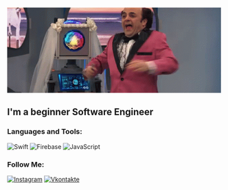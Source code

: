 ![Header](https://github.com/Dolzhansky/Dolzhansky/blob/main/assets/assets.gif)

## I'm a beginner Software Engineer

### Languages and Tools:
![Swift](https://img.shields.io/badge/-Swift-090909?style=for-the-badge&logo=Swift&logoColor=47C5FB)
![Firebase](https://img.shields.io/badge/-Firebase-090909?style=for-the-badge&logo=firebase&logoColor=F8C52C)
![JavaScript](https://img.shields.io/badge/-JavaScript-090909?style=for-the-badge&logo=JavaScript&logoColor=E9D54D)

### Follow Me:
[![Instagram](https://img.shields.io/badge/-Instagram-090909?style=for-the-badge&logo=instagram&logoColor=B4068E)](https://www.instagram.com/d_dolzhansky)
[![Vkontakte](https://img.shields.io/badge/-Vkontakte-090909?style=for-the-badge&logo=Vk&logoColor=4F7DB3)](https://vk.com/nedolzhanskylv)
